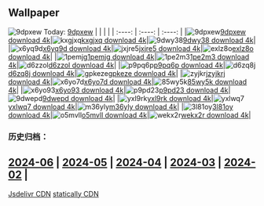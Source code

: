 ## Wallpaper
![9dpxew](https://w.wallhaven.cc/full/9d/wallhaven-9dpxew.jpg) Today: [9dpxew](https://th.wallhaven.cc/small/9d/9dpxew.jpg)
|      |      |      |
| :----: | :----: | :----: |
|![9dpxew](https://th.wallhaven.cc/small/9d/9dpxew.jpg)[9dpxew download 4k](https://wallhaven.cc/w/9dpxew)|![kxgjxq](https://th.wallhaven.cc/small/kx/kxgjxq.jpg)[kxgjxq download 4k](https://wallhaven.cc/w/kxgjxq)|![9dwy38](https://th.wallhaven.cc/small/9d/9dwy38.jpg)[9dwy38 download 4k](https://wallhaven.cc/w/9dwy38)|
|![x6yq9d](https://th.wallhaven.cc/small/x6/x6yq9d.jpg)[x6yq9d download 4k](https://wallhaven.cc/w/x6yq9d)|![jxjre5](https://th.wallhaven.cc/small/jx/jxjre5.jpg)[jxjre5 download 4k](https://wallhaven.cc/w/jxjre5)|![exlz8o](https://th.wallhaven.cc/small/ex/exlz8o.jpg)[exlz8o download 4k](https://wallhaven.cc/w/exlz8o)|
|![1pemjg](https://th.wallhaven.cc/small/1p/1pemjg.jpg)[1pemjg download 4k](https://wallhaven.cc/w/1pemjg)|![1pe2m3](https://th.wallhaven.cc/small/1p/1pe2m3.jpg)[1pe2m3 download 4k](https://wallhaven.cc/w/1pe2m3)|![d6zzol](https://th.wallhaven.cc/small/d6/d6zzol.jpg)[d6zzol download 4k](https://wallhaven.cc/w/d6zzol)|
|![p9pq6p](https://th.wallhaven.cc/small/p9/p9pq6p.jpg)[p9pq6p download 4k](https://wallhaven.cc/w/p9pq6p)|![d6zq8j](https://th.wallhaven.cc/small/d6/d6zq8j.jpg)[d6zq8j download 4k](https://wallhaven.cc/w/d6zq8j)|![gpkeze](https://th.wallhaven.cc/small/gp/gpkeze.jpg)[gpkeze download 4k](https://wallhaven.cc/w/gpkeze)|
|![zyjkrj](https://th.wallhaven.cc/small/zy/zyjkrj.jpg)[zyjkrj download 4k](https://wallhaven.cc/w/zyjkrj)|![x6yo7d](https://th.wallhaven.cc/small/x6/x6yo7d.jpg)[x6yo7d download 4k](https://wallhaven.cc/w/x6yo7d)|![85wy5k](https://th.wallhaven.cc/small/85/85wy5k.jpg)[85wy5k download 4k](https://wallhaven.cc/w/85wy5k)|
|![x6yo93](https://th.wallhaven.cc/small/x6/x6yo93.jpg)[x6yo93 download 4k](https://wallhaven.cc/w/x6yo93)|![p9pd23](https://th.wallhaven.cc/small/p9/p9pd23.jpg)[p9pd23 download 4k](https://wallhaven.cc/w/p9pd23)|![9dwepd](https://th.wallhaven.cc/small/9d/9dwepd.jpg)[9dwepd download 4k](https://wallhaven.cc/w/9dwepd)|
|![yxl9rk](https://th.wallhaven.cc/small/yx/yxl9rk.jpg)[yxl9rk download 4k](https://wallhaven.cc/w/yxl9rk)|![yxlwq7](https://th.wallhaven.cc/small/yx/yxlwq7.jpg)[yxlwq7 download 4k](https://wallhaven.cc/w/yxlwq7)|![m36yly](https://th.wallhaven.cc/small/m3/m36yly.jpg)[m36yly download 4k](https://wallhaven.cc/w/m36yly)|
|![3l81oy](https://th.wallhaven.cc/small/3l/3l81oy.jpg)[3l81oy download 4k](https://wallhaven.cc/w/3l81oy)|![o5mvll](https://th.wallhaven.cc/small/o5/o5mvll.jpg)[o5mvll download 4k](https://wallhaven.cc/w/o5mvll)|![wekx2r](https://th.wallhaven.cc/small/we/wekx2r.jpg)[wekx2r download 4k](https://wallhaven.cc/w/wekx2r)|

### 历史归档：
[2024-06](https://github.com/april-projects/april-wallpaper/tree/main/picture/2024-06/) | [2024-05](https://github.com/april-projects/april-wallpaper/tree/main/picture/2024-05/) | [2024-04](https://github.com/april-projects/april-wallpaper/tree/main/picture/2024-04/) | [2024-03](https://github.com/april-projects/april-wallpaper/tree/main/picture/2024-03/) | [2024-02](https://github.com/april-projects/april-wallpaper/tree/main/picture/2024-02/) | 
---
[Jsdelivr CDN](https://cdn.jsdelivr.net/gh/april-projects/april-wallpaper/api.json)
[statically CDN](https://cdn.statically.io/gh/april-projects/april-wallpaper/main/api.json)